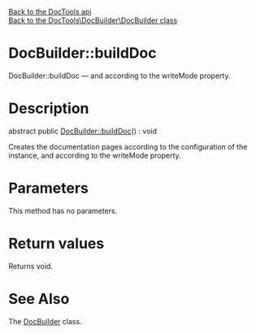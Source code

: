 [Back to the DocTools api](https://github.com/lingtalfi/DocTools/blob/master/doc/api/DocTools.md)<br>
[Back to the DocTools\DocBuilder\DocBuilder class](https://github.com/lingtalfi/DocTools/blob/master/doc/api/DocTools/DocBuilder/DocBuilder.md)


DocBuilder::buildDoc
================



DocBuilder::buildDoc — and according to the writeMode property.




Description
================


abstract public [DocBuilder::buildDoc](https://github.com/lingtalfi/DocTools/blob/master/doc/api/DocTools/DocBuilder/DocBuilder/buildDoc.md)() : void




Creates the documentation pages according to the configuration of the instance,
and according to the writeMode property.




Parameters
================

This method has no parameters.


Return values
================

Returns void.







See Also
================

The [DocBuilder](https://github.com/lingtalfi/DocTools/blob/master/doc/api/DocTools/DocBuilder/DocBuilder.md) class.
